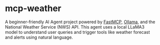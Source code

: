 # mcp-weather
A beginner-friendly AI Agent project powered by [FastMCP](https://gofastmcp.com/), [Ollama](https://ollama.com/), and the National Weather Service (NWS) API. This agent uses a local LLaMA3 model to understand user queries and trigger tools like weather forecast and alerts using natural language.
